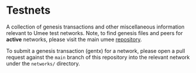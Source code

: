 # Testnets

A collection of genesis transactions and other miscellaneous information
relevant to Umee test networks. Note, to find genesis files and peers for **active**
networks, please visit the main umee [repository](https://github.com/umee-network/umee).

To submit a genesis transaction (gentx) for a network, please open a pull request
against the `main` branch of this repository into the relevant network under the
`networks/` directory.
